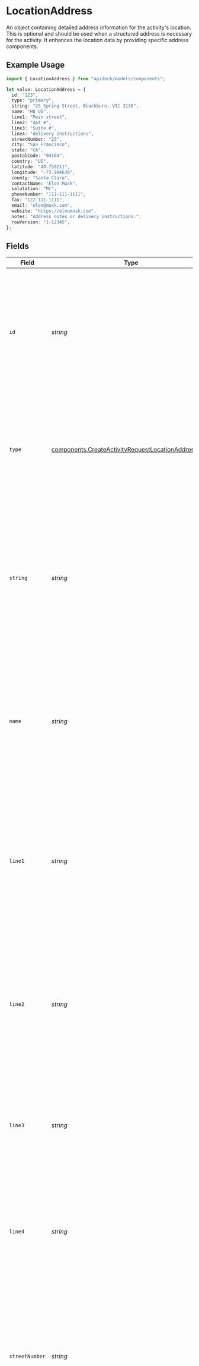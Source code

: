 # LocationAddress

An object containing detailed address information for the activity's location. This is optional and should be used when a structured address is necessary for the activity. It enhances the location data by providing specific address components.

## Example Usage

```typescript
import { LocationAddress } from "apideck/models/components";

let value: LocationAddress = {
  id: "123",
  type: "primary",
  string: "25 Spring Street, Blackburn, VIC 3130",
  name: "HQ US",
  line1: "Main street",
  line2: "apt #",
  line3: "Suite #",
  line4: "delivery instructions",
  streetNumber: "25",
  city: "San Francisco",
  state: "CA",
  postalCode: "94104",
  country: "US",
  latitude: "40.759211",
  longitude: "-73.984638",
  county: "Santa Clara",
  contactName: "Elon Musk",
  salutation: "Mr",
  phoneNumber: "111-111-1111",
  fax: "122-111-1111",
  email: "elon@musk.com",
  website: "https://elonmusk.com",
  notes: "Address notes or delivery instructions.",
  rowVersion: "1-12345",
};
```

## Fields

| Field                                                                                                                                                                                                                                                                                                     | Type                                                                                                                                                                                                                                                                                                      | Required                                                                                                                                                                                                                                                                                                  | Description                                                                                                                                                                                                                                                                                               | Example                                                                                                                                                                                                                                                                                                   |
| --------------------------------------------------------------------------------------------------------------------------------------------------------------------------------------------------------------------------------------------------------------------------------------------------------- | --------------------------------------------------------------------------------------------------------------------------------------------------------------------------------------------------------------------------------------------------------------------------------------------------------- | --------------------------------------------------------------------------------------------------------------------------------------------------------------------------------------------------------------------------------------------------------------------------------------------------------- | --------------------------------------------------------------------------------------------------------------------------------------------------------------------------------------------------------------------------------------------------------------------------------------------------------- | --------------------------------------------------------------------------------------------------------------------------------------------------------------------------------------------------------------------------------------------------------------------------------------------------------- |
| `id`                                                                                                                                                                                                                                                                                                      | *string*                                                                                                                                                                                                                                                                                                  | :heavy_minus_sign:                                                                                                                                                                                                                                                                                        | A unique identifier for the address object within the CRM system. This ID is optional and can be used to reference or update the address details in future operations. It ensures that each address is distinct and easily retrievable.                                                                   | 123                                                                                                                                                                                                                                                                                                       |
| `type`                                                                                                                                                                                                                                                                                                    | [components.CreateActivityRequestLocationAddressType](../../models/components/createactivityrequestlocationaddresstype.md)                                                                                                                                                                                | :heavy_minus_sign:                                                                                                                                                                                                                                                                                        | Defines the category or nature of the address, such as 'business' or 'residential'. This field is optional and helps in classifying the address for better organization and retrieval within the CRM system.                                                                                              | primary                                                                                                                                                                                                                                                                                                   |
| `string`                                                                                                                                                                                                                                                                                                  | *string*                                                                                                                                                                                                                                                                                                  | :heavy_minus_sign:                                                                                                                                                                                                                                                                                        | The complete address as a single string, used when structured address data is unavailable. This field is optional and provides a fallback for capturing address information in a less detailed format. It is useful for APIs that do not support detailed address components.                             | 25 Spring Street, Blackburn, VIC 3130                                                                                                                                                                                                                                                                     |
| `name`                                                                                                                                                                                                                                                                                                    | *string*                                                                                                                                                                                                                                                                                                  | :heavy_minus_sign:                                                                                                                                                                                                                                                                                        | The name of the address associated with the activity. This field is used to identify the specific location where the activity is taking place or is related to. It should be a descriptive name that helps users recognize the address within the CRM system.                                             | HQ US                                                                                                                                                                                                                                                                                                     |
| `line1`                                                                                                                                                                                                                                                                                                   | *string*                                                                                                                                                                                                                                                                                                  | :heavy_minus_sign:                                                                                                                                                                                                                                                                                        | The primary line of the address, typically including the street number, street name, and any suite or apartment number. This field is crucial for accurately locating the address and should be formatted according to standard postal address conventions.                                               | Main street                                                                                                                                                                                                                                                                                               |
| `line2`                                                                                                                                                                                                                                                                                                   | *string*                                                                                                                                                                                                                                                                                                  | :heavy_minus_sign:                                                                                                                                                                                                                                                                                        | An additional line for the address, often used for supplementary information such as building names or additional location details. This field helps provide a complete address when necessary and should follow standard address formatting.                                                             | apt #                                                                                                                                                                                                                                                                                                     |
| `line3`                                                                                                                                                                                                                                                                                                   | *string*                                                                                                                                                                                                                                                                                                  | :heavy_minus_sign:                                                                                                                                                                                                                                                                                        | A third line for the address, used for any extra details that do not fit in the first two lines. This field is optional and should be used to ensure the address is fully detailed and recognizable.                                                                                                      | Suite #                                                                                                                                                                                                                                                                                                   |
| `line4`                                                                                                                                                                                                                                                                                                   | *string*                                                                                                                                                                                                                                                                                                  | :heavy_minus_sign:                                                                                                                                                                                                                                                                                        | A fourth line for the address, allowing for further specification of the location if needed. This field is optional and should be used to capture any remaining address details that enhance clarity and precision.                                                                                       | delivery instructions                                                                                                                                                                                                                                                                                     |
| `streetNumber`                                                                                                                                                                                                                                                                                            | *string*                                                                                                                                                                                                                                                                                                  | :heavy_minus_sign:                                                                                                                                                                                                                                                                                        | Specifies the street number of the location where the activity is taking place. This property is optional and should be a string representing the exact number as it appears in the address. It helps in accurately identifying the location for the CRM activity.                                        | 25                                                                                                                                                                                                                                                                                                        |
| `city`                                                                                                                                                                                                                                                                                                    | *string*                                                                                                                                                                                                                                                                                                  | :heavy_minus_sign:                                                                                                                                                                                                                                                                                        | Indicates the city where the activity is located. This optional property should be a valid city name and is used to provide geographical context to the activity within the CRM system.                                                                                                                   | San Francisco                                                                                                                                                                                                                                                                                             |
| `state`                                                                                                                                                                                                                                                                                                   | *string*                                                                                                                                                                                                                                                                                                  | :heavy_minus_sign:                                                                                                                                                                                                                                                                                        | Represents the state or region where the activity is occurring. This optional field should be a valid state name and helps in further specifying the location details for CRM activities.                                                                                                                 | CA                                                                                                                                                                                                                                                                                                        |
| `postalCode`                                                                                                                                                                                                                                                                                              | *string*                                                                                                                                                                                                                                                                                                  | :heavy_minus_sign:                                                                                                                                                                                                                                                                                        | The postal code corresponding to the activity's location. This optional property should be a valid postal code format and aids in pinpointing the exact area for CRM activities.                                                                                                                          | 94104                                                                                                                                                                                                                                                                                                     |
| `country`                                                                                                                                                                                                                                                                                                 | *string*                                                                                                                                                                                                                                                                                                  | :heavy_minus_sign:                                                                                                                                                                                                                                                                                        | Specifies the country code for the activity's location, following the ISO 3166-1 alpha-2 standard. This optional property ensures that the activity is associated with the correct country, facilitating international CRM operations.                                                                    | US                                                                                                                                                                                                                                                                                                        |
| `latitude`                                                                                                                                                                                                                                                                                                | *string*                                                                                                                                                                                                                                                                                                  | :heavy_minus_sign:                                                                                                                                                                                                                                                                                        | Specifies the latitude coordinate of the address location. This property is used to pinpoint the exact geographical location of the activity, aiding in location-based services and analytics. The value should be a valid latitude in decimal degrees format, ranging from -90.0 to +90.0.               | 40.759211                                                                                                                                                                                                                                                                                                 |
| `longitude`                                                                                                                                                                                                                                                                                               | *string*                                                                                                                                                                                                                                                                                                  | :heavy_minus_sign:                                                                                                                                                                                                                                                                                        | Specifies the longitude coordinate of the address location. This property complements the latitude to provide a full geographical reference for the activity, essential for mapping and spatial analysis. The value should be a valid longitude in decimal degrees format, ranging from -180.0 to +180.0. | -73.984638                                                                                                                                                                                                                                                                                                |
| `county`                                                                                                                                                                                                                                                                                                  | *string*                                                                                                                                                                                                                                                                                                  | :heavy_minus_sign:                                                                                                                                                                                                                                                                                        | Represents the county or sublocality of the address. This field helps in categorizing and organizing activities based on regional divisions, which can be useful for reporting and regional analysis. The value should be a string that accurately reflects the county name.                              | Santa Clara                                                                                                                                                                                                                                                                                               |
| `contactName`                                                                                                                                                                                                                                                                                             | *string*                                                                                                                                                                                                                                                                                                  | :heavy_minus_sign:                                                                                                                                                                                                                                                                                        | The full name of the contact person associated with the address. This property is crucial for personalizing interactions and ensuring accurate communication within the CRM activities. The name should be a string that includes both first and last names, if applicable.                               | Elon Musk                                                                                                                                                                                                                                                                                                 |
| `salutation`                                                                                                                                                                                                                                                                                              | *string*                                                                                                                                                                                                                                                                                                  | :heavy_minus_sign:                                                                                                                                                                                                                                                                                        | The salutation or title of the contact person at the address. This property is used to address the contact person respectfully in communications, enhancing the professionalism of CRM interactions. Acceptable values include common salutations such as 'Mr.', 'Ms.', 'Dr.', etc.                       | Mr                                                                                                                                                                                                                                                                                                        |
| `phoneNumber`                                                                                                                                                                                                                                                                                             | *string*                                                                                                                                                                                                                                                                                                  | :heavy_minus_sign:                                                                                                                                                                                                                                                                                        | The contact phone number associated with the location address. This property is used to store and retrieve the primary phone number for communication purposes related to the activity. It should be formatted according to international standards to ensure proper dialing and connectivity.            | 111-111-1111                                                                                                                                                                                                                                                                                              |
| `fax`                                                                                                                                                                                                                                                                                                     | *string*                                                                                                                                                                                                                                                                                                  | :heavy_minus_sign:                                                                                                                                                                                                                                                                                        | The fax number linked to the location address, used for sending and receiving documents via fax. This property is optional and should be provided if fax communication is relevant to the activity. Ensure the number is formatted correctly to facilitate successful fax transmissions.                  | 122-111-1111                                                                                                                                                                                                                                                                                              |
| `email`                                                                                                                                                                                                                                                                                                   | *string*                                                                                                                                                                                                                                                                                                  | :heavy_minus_sign:                                                                                                                                                                                                                                                                                        | The email address associated with the location address, intended for electronic communication regarding the activity. This property should be a valid email format to ensure messages are correctly routed and delivered. It is optional but recommended for efficient communication.                     | elon@musk.com                                                                                                                                                                                                                                                                                             |
| `website`                                                                                                                                                                                                                                                                                                 | *string*                                                                                                                                                                                                                                                                                                  | :heavy_minus_sign:                                                                                                                                                                                                                                                                                        | The website URL related to the location address, providing additional information or resources about the activity. This property should be a valid URL format and is optional, serving as a reference point for further details or contact.                                                               | https://elonmusk.com                                                                                                                                                                                                                                                                                      |
| `notes`                                                                                                                                                                                                                                                                                                   | *string*                                                                                                                                                                                                                                                                                                  | :heavy_minus_sign:                                                                                                                                                                                                                                                                                        | Additional notes or comments about the location address, offering context or specific details pertinent to the activity. This property is optional and can include any relevant information that aids in understanding or managing the activity.                                                          | Address notes or delivery instructions.                                                                                                                                                                                                                                                                   |
| `rowVersion`                                                                                                                                                                                                                                                                                              | *string*                                                                                                                                                                                                                                                                                                  | :heavy_minus_sign:                                                                                                                                                                                                                                                                                        | A string representing the version of the location address object. This property is used to detect and manage concurrent updates, ensuring data integrity by preventing conflicts. It should be updated with each modification to the location address.                                                    | 1-12345                                                                                                                                                                                                                                                                                                   |
